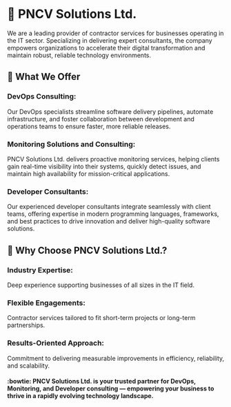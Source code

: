 

# :wave: PNCV Solutions Ltd. 
We are a leading provider of contractor services for businesses operating in the IT sector. Specializing in delivering expert consultants, the company empowers organizations to accelerate their digital transformation and maintain robust, reliable technology environments.


## :thinking: What We Offer
### DevOps Consulting:
Our DevOps specialists streamline software delivery pipelines, automate infrastructure, and foster collaboration between development and operations teams to ensure faster, more reliable releases.

### Monitoring Solutions and Consulting:
PNCV Solutions Ltd. delivers proactive monitoring services, helping clients gain real-time visibility into their systems, quickly detect issues, and maintain high availability for mission-critical applications.

### Developer Consultants:
Our experienced developer consultants integrate seamlessly with client teams, offering expertise in modern programming languages, frameworks, and best practices to drive innovation and deliver high-quality software solutions.

## :rocket: Why Choose PNCV Solutions Ltd.?
### Industry Expertise:
Deep experience supporting businesses of all sizes in the IT field.

### Flexible Engagements:
Contractor services tailored to fit short-term projects or long-term partnerships.

### Results-Oriented Approach:
Commitment to delivering measurable improvements in efficiency, reliability, and scalability.

#### :bowtie: PNCV Solutions Ltd. is your trusted partner for DevOps, Monitoring, and Developer consulting — empowering your business to thrive in a rapidly evolving technology landscape.
<!--


🌈 Contribution guidelines - how can the community get involved?
👩‍💻 Useful resources - where can the community find your docs? Is there anything else the community should know?
🍿 Fun facts - what does your team eat for breakfast?
🧙 Remember, you can do mighty things with the power of [Markdown](https://docs.github.com/github/writing-on-github/getting-started-with-writing-and-formatting-on-github/basic-writing-and-formatting-syntax)
-->
